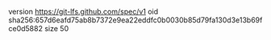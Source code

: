 version https://git-lfs.github.com/spec/v1
oid sha256:657d6eafd75ab8b7372e9ea22eddfc0b0030b85d79fa130d3e13b69fce0d5882
size 50
